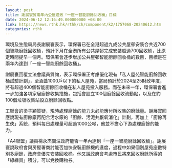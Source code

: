 ```yaml
---
layout: post
title: 謝展寰冀兩年內公屋達致「一座一智能廚餘回收桶」目標
date: 2024-06-12 12:16:49.000000000 +08:00
link: https://news.rthk.hk/rthk/ch/component/k2/1757068-20240612.htm
categories: rthk
---
```


環境及生態局局長謝展寰表示，環保署已在全港超過九成公共屋邨安裝合共近700個智能廚餘回收桶，預計下月在全港所有公共屋邨完成安裝超過700回收桶，比原定時間提早一個月。環保署會逐步增加公共屋邨智能廚餘回收桶的數目，目標是在兩年內達到「一座一智能廚餘回收桶」。

謝展寰回覆立法會議員質詢，表示環保署正考慮優化現有「私人屋苑智能廚餘回收桶試驗計劃」，至涵蓋1000戶以下的私人屋苑，當局預計於2024至25財政年度，將有超過400個智能廚餘回收桶在私人屋苑投入服務。而在未來一年，環保署會進一步加強各項家居廚餘收集措施，包括會設立100個廚餘回收流動點，以及在約100個垃圾收集站設立廚餘回收點。

工聯會的梁子穎質疑，現時處理廚餘的能力未必能應付所收集的廚餘量。謝展寰回應說現有廚餘廠再配合污水廠的「廚餘、污泥共厭氧消化」計劃，再加上「廚餘再生俠」系統，預料每日處理量可超過1000公噸，他並不擔心下游處理廚餘的能力。

「A4聯盟」議員楊永杰關注政府能否一年內達到「一座一智能廚餘回收桶」。謝展寰說政府會與房屋署商討能否加快安裝廚餘機的進度，過程中如果個別屋苑座數特別多廚餘，政府會優先安裝回收桶。他又說政府會考慮市民將來回收廚餘所得的「綠綠賞」積分，可以兌換購物券。

